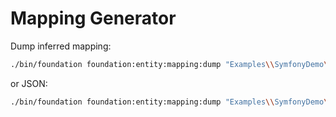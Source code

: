 # Mapping Generator

Dump inferred mapping:
```bash
./bin/foundation foundation:entity:mapping:dump "Examples\\SymfonyDemo\\Entity\\DemoEntity" -f yaml -o var/export/mapping.yaml
```
or JSON:
```bash
./bin/foundation foundation:entity:mapping:dump "Examples\\SymfonyDemo\\Entity\\DemoEntity" -f json -o var/export/mapping.json
```